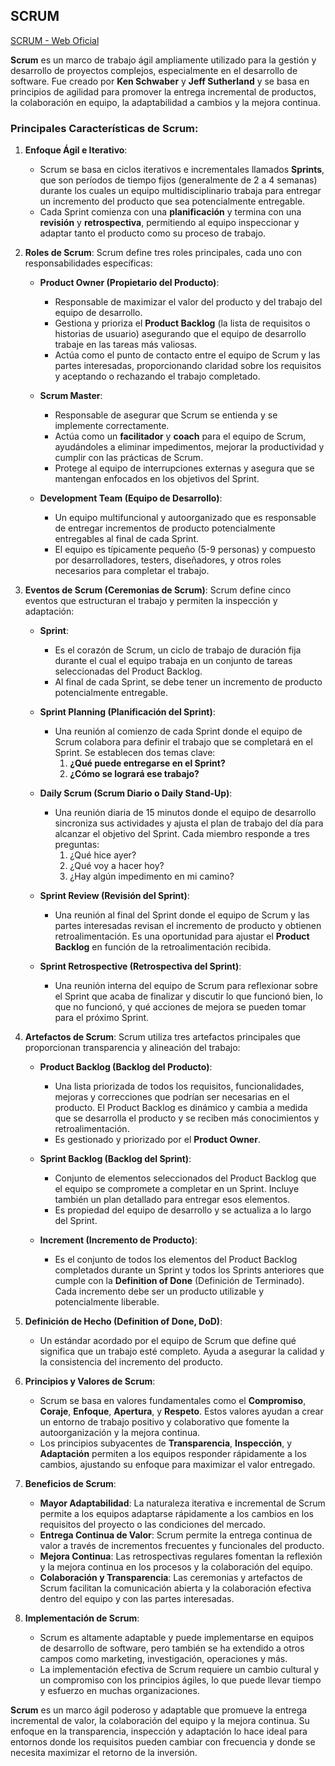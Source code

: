 ## SCRUM

[SCRUM - Web Oficial](https://www.scrum.org/)

**Scrum** es un marco de trabajo ágil ampliamente utilizado para la gestión y desarrollo de proyectos complejos, especialmente en el desarrollo de software. Fue creado por **Ken Schwaber** y **Jeff Sutherland** y se basa en principios de agilidad para promover la entrega incremental de productos, la colaboración en equipo, la adaptabilidad a cambios y la mejora continua.

### Principales Características de Scrum:

1. **Enfoque Ágil e Iterativo**:
   - Scrum se basa en ciclos iterativos e incrementales llamados **Sprints**, que son períodos de tiempo fijos (generalmente de 2 a 4 semanas) durante los cuales un equipo multidisciplinario trabaja para entregar un incremento del producto que sea potencialmente entregable.
   - Cada Sprint comienza con una **planificación** y termina con una **revisión** y **retrospectiva**, permitiendo al equipo inspeccionar y adaptar tanto el producto como su proceso de trabajo.

2. **Roles de Scrum**:
   Scrum define tres roles principales, cada uno con responsabilidades específicas:

   - **Product Owner (Propietario del Producto)**:
     - Responsable de maximizar el valor del producto y del trabajo del equipo de desarrollo.
     - Gestiona y prioriza el **Product Backlog** (la lista de requisitos o historias de usuario) asegurando que el equipo de desarrollo trabaje en las tareas más valiosas.
     - Actúa como el punto de contacto entre el equipo de Scrum y las partes interesadas, proporcionando claridad sobre los requisitos y aceptando o rechazando el trabajo completado.

   - **Scrum Master**:
     - Responsable de asegurar que Scrum se entienda y se implemente correctamente.
     - Actúa como un **facilitador** y **coach** para el equipo de Scrum, ayudándoles a eliminar impedimentos, mejorar la productividad y cumplir con las prácticas de Scrum.
     - Protege al equipo de interrupciones externas y asegura que se mantengan enfocados en los objetivos del Sprint.

   - **Development Team (Equipo de Desarrollo)**:
     - Un equipo multifuncional y autoorganizado que es responsable de entregar incrementos de producto potencialmente entregables al final de cada Sprint.
     - El equipo es típicamente pequeño (5-9 personas) y compuesto por desarrolladores, testers, diseñadores, y otros roles necesarios para completar el trabajo.

3. **Eventos de Scrum (Ceremonias de Scrum)**:
   Scrum define cinco eventos que estructuran el trabajo y permiten la inspección y adaptación:

   - **Sprint**:
     - Es el corazón de Scrum, un ciclo de trabajo de duración fija durante el cual el equipo trabaja en un conjunto de tareas seleccionadas del Product Backlog.
     - Al final de cada Sprint, se debe tener un incremento de producto potencialmente entregable.

   - **Sprint Planning (Planificación del Sprint)**:
     - Una reunión al comienzo de cada Sprint donde el equipo de Scrum colabora para definir el trabajo que se completará en el Sprint. Se establecen dos temas clave:
       1. **¿Qué puede entregarse en el Sprint?**
       2. **¿Cómo se logrará ese trabajo?**

   - **Daily Scrum (Scrum Diario o Daily Stand-Up)**:
     - Una reunión diaria de 15 minutos donde el equipo de desarrollo sincroniza sus actividades y ajusta el plan de trabajo del día para alcanzar el objetivo del Sprint. Cada miembro responde a tres preguntas:
       1. ¿Qué hice ayer?
       2. ¿Qué voy a hacer hoy?
       3. ¿Hay algún impedimento en mi camino?

   - **Sprint Review (Revisión del Sprint)**:
     - Una reunión al final del Sprint donde el equipo de Scrum y las partes interesadas revisan el incremento de producto y obtienen retroalimentación. Es una oportunidad para ajustar el **Product Backlog** en función de la retroalimentación recibida.

   - **Sprint Retrospective (Retrospectiva del Sprint)**:
     - Una reunión interna del equipo de Scrum para reflexionar sobre el Sprint que acaba de finalizar y discutir lo que funcionó bien, lo que no funcionó, y qué acciones de mejora se pueden tomar para el próximo Sprint.

4. **Artefactos de Scrum**:
   Scrum utiliza tres artefactos principales que proporcionan transparencia y alineación del trabajo:

   - **Product Backlog (Backlog del Producto)**:
     - Una lista priorizada de todos los requisitos, funcionalidades, mejoras y correcciones que podrían ser necesarias en el producto. El Product Backlog es dinámico y cambia a medida que se desarrolla el producto y se reciben más conocimientos y retroalimentación.
     - Es gestionado y priorizado por el **Product Owner**.

   - **Sprint Backlog (Backlog del Sprint)**:
     - Conjunto de elementos seleccionados del Product Backlog que el equipo se compromete a completar en un Sprint. Incluye también un plan detallado para entregar esos elementos.
     - Es propiedad del equipo de desarrollo y se actualiza a lo largo del Sprint.

   - **Increment (Incremento de Producto)**:
     - Es el conjunto de todos los elementos del Product Backlog completados durante un Sprint y todos los Sprints anteriores que cumple con la **Definition of Done** (Definición de Terminado). Cada incremento debe ser un producto utilizable y potencialmente liberable.

5. **Definición de Hecho (Definition of Done, DoD)**:
   - Un estándar acordado por el equipo de Scrum que define qué significa que un trabajo esté completo. Ayuda a asegurar la calidad y la consistencia del incremento del producto.

6. **Principios y Valores de Scrum**:
   - Scrum se basa en valores fundamentales como el **Compromiso**, **Coraje**, **Enfoque**, **Apertura**, y **Respeto**. Estos valores ayudan a crear un entorno de trabajo positivo y colaborativo que fomente la autoorganización y la mejora continua.
   - Los principios subyacentes de **Transparencia**, **Inspección**, y **Adaptación** permiten a los equipos responder rápidamente a los cambios, ajustando su enfoque para maximizar el valor entregado.

7. **Beneficios de Scrum**:
   - **Mayor Adaptabilidad**: La naturaleza iterativa e incremental de Scrum permite a los equipos adaptarse rápidamente a los cambios en los requisitos del proyecto o las condiciones del mercado.
   - **Entrega Continua de Valor**: Scrum permite la entrega continua de valor a través de incrementos frecuentes y funcionales del producto.
   - **Mejora Continua**: Las retrospectivas regulares fomentan la reflexión y la mejora continua en los procesos y la colaboración del equipo.
   - **Colaboración y Transparencia**: Las ceremonias y artefactos de Scrum facilitan la comunicación abierta y la colaboración efectiva dentro del equipo y con las partes interesadas.

8. **Implementación de Scrum**:
   - Scrum es altamente adaptable y puede implementarse en equipos de desarrollo de software, pero también se ha extendido a otros campos como marketing, investigación, operaciones y más.
   - La implementación efectiva de Scrum requiere un cambio cultural y un compromiso con los principios ágiles, lo que puede llevar tiempo y esfuerzo en muchas organizaciones.

**Scrum** es un marco ágil poderoso y adaptable que promueve la entrega incremental de valor, la colaboración del equipo y la mejora continua. Su enfoque en la transparencia, inspección y adaptación lo hace ideal para entornos donde los requisitos pueden cambiar con frecuencia y donde se necesita maximizar el retorno de la inversión.
